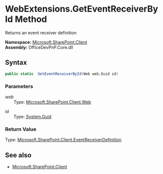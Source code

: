 # WebExtensions.GetEventReceiverById Method  
Returns an event receiver definition  

**Namespace:** [Microsoft.SharePoint.Client](Microsoft.SharePoint.Client.md)  
**Assembly:** OfficeDevPnP.Core.dll  
## Syntax
```C#
public static  GetEventReceiverById(Web web,Guid id)
```
### Parameters
*web*  
&emsp;&emsp;Type: [Microsoft.SharePoint.Client.Web](Microsoft.SharePoint.Client.Web.md) 
&emsp;&emsp;  
  
*id*  
&emsp;&emsp;Type: [System.Guid](System.Guid.md) 
&emsp;&emsp;  
  
### Return Value
Type: [Microsoft.SharePoint.Client.EventReceiverDefinition](Microsoft.SharePoint.Client.EventReceiverDefinition.md)  


## See also
- [Microsoft.SharePoint.Client](Microsoft.SharePoint.Client.md)
